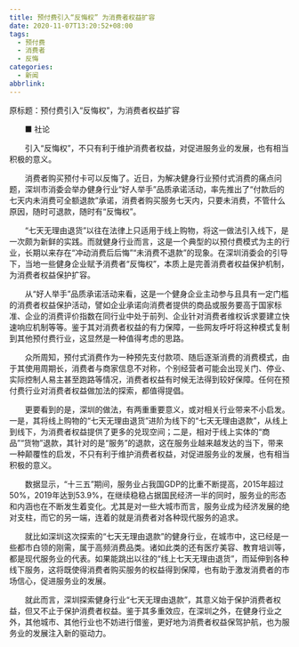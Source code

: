 ```yaml
---
title: 预付费引入“反悔权” 为消费者权益扩容
date: 2020-11-07T13:20:52+08:00
tags:
  - 预付费
  - 消费者
  - 反悔
categories:
  - 新闻
abbrlink:
---
```


原标题：预付费引入“反悔权”，为消费者权益扩容

　　■ 社论

　　引入“反悔权”，不只有利于维护消费者权益，对促进服务业的发展，也有相当积极的意义。

　　消费者购买预付卡可以反悔了。近日，为解决健身行业预付式消费的痛点问题，深圳市消委会举办健身行业“好人举手”品质承诺活动，率先推出了“付款后的七天内未消费可全额退款”承诺，消费者购买服务七天内，只要未消费，不管什么原因，随时可退款，随时有“反悔权”。

　　“七天无理由退货”以往在法律上只适用于线上购物，将这一做法引入线下，是一次颇为新鲜的实践。而就健身行业而言，这是一个典型的以预付费模式为主的行业，长期以来存在“冲动消费后后悔”“未消费不退款”的现象。在深圳消委会的引导下，当地一些健身企业赋予消费者“反悔权”，本质上是完善消费者权益保护机制，为消费者权益保护扩容。

　　从“好人举手”品质承诺活动来看，这是一个健身企业主动参与且具有一定门槛的消费者权益保护活动，譬如企业承诺向消费者提供的商品或服务要高于国家标准、企业的消费评价指数在同行业中处于前列、企业针对消费者维权诉求要建立快速响应机制等等。鉴于其对消费者权益的有力保障，一些网友呼吁将这种模式复制到其他预付费行业，这显然是一种值得考虑的思路。

　　众所周知，预付式消费作为一种预先支付款项、随后逐渐消费的消费模式，由于其使用周期长，消费者与商家信息不对称，个别经营者可能会出现关门、停业、实际控制人易主甚至跑路等情况，消费者权益有时候无法得到较好保障。任何在预付费行业对消费者权益做加法的探索，都值得提倡。

　　更要看到的是，深圳的做法，有两重重要意义，或对相关行业带来不小启发。一是，其将线上购物的“七天无理由退货”进阶为线下的“七天无理由退款”，从线上到线下，为消费者权益提供了更多的兑现空间；二是，相对于线上实体的“商品”“货物”退款，其针对的是“服务”的退款，这在服务业越来越发达的当下，带来一种颠覆性的启发，不只有利于维护消费者权益，对促进服务业的发展，也有相当积极的意义。

　　数据显示，“十三五”期间，服务业占我国GDP的比重不断提高，2015年超过50%，2019年达到53.9%，在继续稳稳占据国民经济一半的同时，服务业的形态和内涵也在不断发生着变化。尤其是对一些大城市而言，服务业成为经济发展的绝对支柱，而它的另一端，连着的就是消费者对各种现代服务的追求。

　　就比如深圳这次探索的“七天无理由退款”的健身行业，在城市中，这已经是一些都市白领的刚需，属于高频消费品类。诸如此类的还有医疗美容、教育培训等，都是现代服务业的代表。如果能跳出以往的“线上七天无理由退货”，而延伸到各种线下服务，这将既使得消费者购买服务的权益得到保障，也有助于激发消费者的市场信心，促进服务业的发展。

　　就此而言，深圳探索健身行业“七天无理由退款”，其意义始于保护消费者权益，但又不止于保护消费者权益。鉴于其多重效应，在深圳之外，在健身行业之外，其他城市、其他行业也不妨进行借鉴，更好地为消费者权益保驾护航，也为服务业的发展注入新的驱动力。